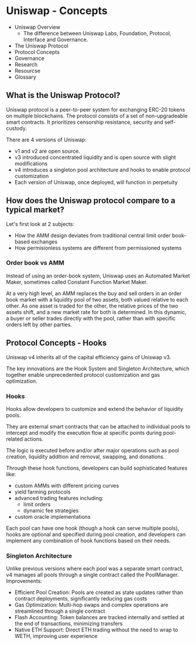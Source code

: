 # Uniswap - Concepts

- Uniswap Overview
  - The difference between Uniswap Labs, Foundation, Protocol, Interface and Governance.
- The Uniswap Protocol
- Protocol Concepts
- Governance
- Research
- Resourcse
- Glossary

## What is the Uniswap Protocol?

Uniswap protocol is a peer-to-peer system for exchanging ERC-20 tokens on multiple blockchains. The protocol consists of a set of non-upgradeable smart contracts. It prioritizes censorship resistance, security and self-custody.

There are 4 versions of Uniswap:

- v1 and v2 are open source.
- v3 introduced concentrated liquidity and is open source with slight modifications
- v4 introduces a singleton pool architecture and hooks to enable protocol customization
- Each version of Uniswap, once deployed, will function in perpetuity

## How does the Uniswap protocol compare to a typical market?

Let's first look at 2 subjects:

- How the AMM design deviates from traditional central limit order book-based exchanges
- How permisionless systems are different from permissioned systems

### Order book vs AMM

Instead of using an order-book system, Uniswap uses an Automated Market Maker, sometimes called Constant Function Market Maker.

At a very high level, an AMM replaces the buy and sell orders in an order book market with a liquidity pool of two assets, both valued relative to each other. As one asset is traded for the other, the relative prices of the two assets shift, and a new market rate for both is determined. In this dynamic, a buyer or seller trades directly with the pool, rather than with specific orders left by other parties.

## Protocol Concepts - Hooks

Uniswap v4 inherits all of the capital efficiency gains of Uniswap v3.

The key innovations are the Hook System and Singleton Architecture, which together enable unprecedented protocol customization and gas optimization.

### Hooks

Hooks allow developers to customize and extend the behavior of liquidity pools.

They are external smart contracts that can be attached to individual pools to intercept and modify the execution flow at specific points during pool-related actions.

The logic is executed before and/or after major operations such as pool creation, liquidity addition and removal, swapping, and donations.

Through these hook functions, developers can build sophisticated features like:

- custom AMMs with different pricing curves
- yield farming protocols
- advanced trading features including:
  - limit orders
  - dynamic fee strategies
- custom oracle implementations

Each pool can have one hook (though a hook can serve multiple pools), hooks are optional and specified during pool creation, and developers can implement any combination of hook functions based on their needs.

### Singleton Architecture

Unlike previous versions where each pool was a separate smart contract, v4 manages all pools through a single contract called the PoolManager. Improvements:

- Efficient Pool Creation: Pools are created as state updates rather than contract deployments, significantly reducing gas costs
- Gas Optimization: Multi-hop swaps and complex operations are streamlined through a single contract
- Flash Accounting: Token balances are tracked internally and settled at the end of transactions, minimizing transfers
- Native ETH Support: Direct ETH trading without the need to wrap to WETH, improving user experience
